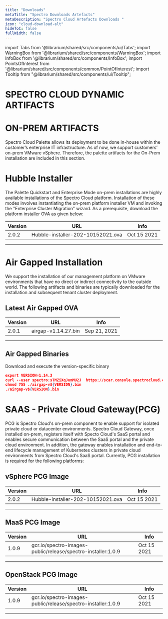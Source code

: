 ```yaml
---
title: "Downloads"
metaTitle: "Spectro Downloads Artefacts"
metaDescription: "Spectro Cloud Artefacts Downloads "
icon: "cloud-download-alt"
hideToC: false
fullWidth: false
---
```


import Tabs from '@librarium/shared/src/components/ui/Tabs';
import WarningBox from '@librarium/shared/src/components/WarningBox';
import InfoBox from '@librarium/shared/src/components/InfoBox';
import PointsOfInterest from '@librarium/shared/src/components/common/PointOfInterest';
import Tooltip from "@librarium/shared/src/components/ui/Tooltip";



# SPECTRO CLOUD DYNAMIC ARTIFACTS


# ON-PREM ARTIFACTS

Spectro Cloud Palette allows its deployment to be done in-house within the customer’s enterprise IT infrastructure. As of now, we support customers’ on-prem VMware vSphere. Therefore, the palette artifacts for the On-Prem installation are included in this section.

# Hubble Installer 

The Palette Quickstart and Enterprise Mode on-prem installations are highly available installations of the Spectro Cloud platform. Installation of these modes involves instantiating the on-prem platform installer VM and invoking the "Enterprise Cluster Migration" wizard. As a prerequisite, download the platform installer OVA as given below:

|Version|URL|Info|
|--|--|--|
|2.0.2|Hubble-installer-202-10152021.ova |Oct 15 2021|
------


# Air Gapped Installation

We support the installation of our management platform on VMware environments that have no direct or indirect connectivity to the outside world. The following artifacts and binaries are typically downloaded for the installation and subsequent tenant cluster deployment.

## Latest Air Gapped OVA

|Version|URL|Info|
|---|---|--|
|2.0.1|airgap-v1.14.27.bin|Sep 21, 2021|
------

## Air Gapped Binaries
Download and execute the version-specific binary

```json
export VERSION=1.14.3
curl --user spectro:sTMZiXqJumMU2J  https://scar.console.spectrocloud.com/airgap/packs/airgap-v${VERSION}.bin -o airgap-v${VERSION}.bin
chmod 755 ./airgap-v${VERSION}.bin
./airgap-v${VERSION}.bin
```

# SAAS - Private Cloud Gateway(PCG)
 PCG is Spectro Cloud's on-prem component to enable support for isolated private cloud or datacenter environments. Spectro Cloud Gateway, once installed on-prem, registers itself with Specto Cloud's SaaS portal and enables secure communication between the SaaS portal and the private cloud environment. In addition, the gateway enables installation and end-to-end lifecycle management of Kubernetes clusters in private cloud environments from Spectro Cloud's SaaS portal. Currently, PCG installation is required for the following platforms:


## vSphere PCG Image

|Version|URL|Info|
|------|-----|-----|
|2.0.2|Hubble-installer-202-10152021.ova|Oct 15 2021|
------

## MaaS PCG Image

|Version|URL|Info|
|------|-----|-----|
|1.0.9|gcr.io/spectro-images-public/release/spectro-installer:1.0.9|Oct 15 2021|
---------

## OpenStack PCG Image

|Version|URL|Info|
|------|-----|-----|
|1.0.9|gcr.io/spectro-images-public/release/spectro-installer:1.0.9|Oct 15 2021|
-------


